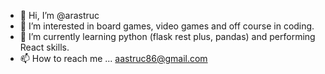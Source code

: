 - 👋 Hi, I’m @arastruc
- 👀 I’m interested in board games, video games and off course in coding.
- 🌱 I’m currently learning python (flask rest plus, pandas) and performing React skills.
- 📫 How to reach me ... aastruc86@gmail.com

<!---
arastruc/arastruc is a ✨ special ✨ repository because its `README.md` (this file) appears on your GitHub profile.
You can click the Preview link to take a look at your changes.
--->
